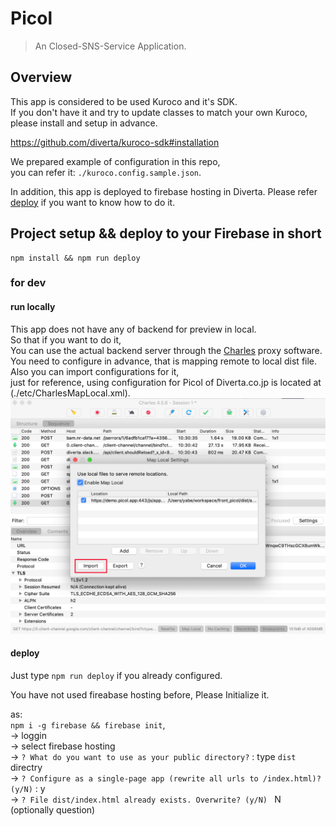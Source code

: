 # Picol

> An Closed-SNS-Service Application.

## Overview

This app is considered to be used Kuroco and it's SDK.  
If you don't have it and try to update classes to match your own Kuroco,  
please install and setup in advance.  

https://github.com/diverta/kuroco-sdk#installation

We prepared example of configuration in this repo,  
you can refer it: `./kuroco.config.sample.json`.

In addition, this app is deployed to firebase hosting in Diverta.
Please refer [deploy] if you want to know how to do it.

## Project setup && deploy to your Firebase in short

```
npm install && npm run deploy
```

### for dev

#### run locally

This app does not have any of backend for preview in local.  
So that if you want to do it,  
You can use the actual backend server through the [Charles] proxy software.  
You need to configure in advance, that is mapping remote to local dist file.  
Also you can import configurations for it,  
just for reference, using configuration for Picol of Diverta.co.jp is located at (./etc/CharlesMapLocal.xml).  
![CharlesConfig]

#### deploy

Just type `npm run deploy` if you already configured.

You have not used fireabase hosting before,
Please Initialize it.  

as:   
`npm i -g firebase && firebase init`,  
-> loggin  
-> select firebase hosting  
-> `? What do you want to use as your public directory?` : type `dist` directry  
-> `? Configure as a single-page app (rewrite all urls to /index.html)? (y/N)` : y  
-> `? File dist/index.html already exists. Overwrite? (y/N) ` N (optionally question)

[Charles]: https://www.charlesproxy.com/
[CharlesConfig]: ./etc/CharlesConfig.png
[deploy]: #deploy

